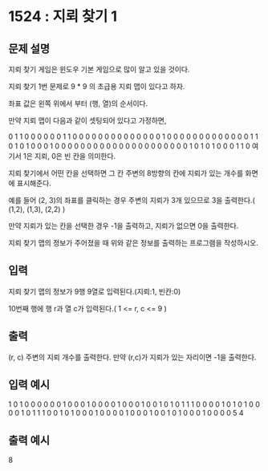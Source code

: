 # 1524 : 지뢰 찾기 1
  
## 문제 설명    
지뢰 찾기 게임은 윈도우 기본 게임으로 많이 알고 있을 것이다.

지뢰 찾기 1번 문제로 9 * 9 의 초급용 지뢰 맵이 있다고 하자.

좌표 값은 왼쪽 위에서 부터 (행, 열)의 순서이다.

만약 지뢰 맵이 다음과 같이 셋팅되어 있다고 가정하면,

0	1	1	0	0	0	0	0	0
1	1	0	0	0	0	0	0	0
0	0	0	0	0	0	0	1	0
0	0	0	0	0	0	0	0	0
0	0	0	1	1	0	1	0	1
0	0	0	1	0	0	0	0	0
0	0	0	0	0	0	0	0	0
0	0	0	0	0	0	0	1	0
1	0	1	0	0	0	1	1	0
여기서 1은 지뢰, 0은 빈 칸을 의미한다.

지뢰 찾기에서 어떤 칸을 선택하면 그 칸 주변의 8방향의 칸에 지뢰가 있는 개수를 화면에 표시해준다.

예를 들어 (2, 3)의 좌표를 클릭하는 경우 주변의 지뢰가 3개 있으므로 3을 출력한다.( (1,2), (1,3), (2,2) )

만약 지뢰가 있는 칸을 선택한 경우 -1을 출력하고, 지뢰가 없으면 0을 출력한다.

지뢰 찾기 맵의 정보가 주어졌을 때 위와 같은 정보를 출력하는 프로그램을 작성하시오.

## 입력
지뢰 찾기 맵의 정보가 9행 9열로 입력된다.(지뢰:1, 빈칸:0)

10번째 행에 행 r과 열 c가 입력된다.( 1 <= r, c <= 9 )

## 출력
(r, c) 주변의 지뢰 개수를 출력한다. 만약 (r,c)가 지뢰가 있는 자리이면 -1을 출력한다.

## 입력 예시   
1 0 1 0 0 0 0 0 0 
1 0 0 0 1 0 0 0 0 
1 0 0 0 1 0 0 1 0 
1 0 1 1 1 0 0 0 0 
1 0 1 0 1 0 0 0 0 
1 0 1 1 1 0 0 1 0 
1 0 0 0 1 0 0 0 0 
1 0 0 0 1 0 0 1 0 
1 0 0 0 1 0 0 0 0 
5 4

## 출력 예시
8
